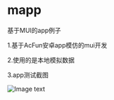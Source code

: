 # mapp
基于MUI的app例子

1.基于AcFun安卓app模仿的mui开发

2.使用的是本地模拟数据

3.app测试截图

![Image text](https://raw.github.com/XFpzl/mapp/master/images/app截图.png)
